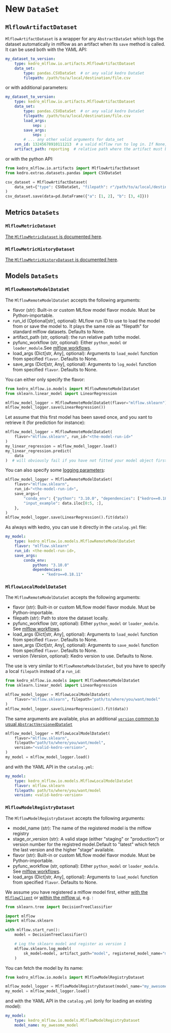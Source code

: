 # New ``DataSet``

## ``MlflowArtifactDataset``

``MlflowArtifactDataset`` is a wrapper for any ``AbstractDataSet`` which logs the dataset automatically in mlflow as an artifact when its ``save`` method is called. It can be used both with the YAML API:

```yaml
my_dataset_to_version:
    type: kedro_mlflow.io.artifacts.MlflowArtifactDataset
    data_set:
        type: pandas.CSVDataSet  # or any valid kedro DataSet
        filepath: /path/to/a/local/destination/file.csv
```

or with additional parameters:

```yaml
my_dataset_to_version:
    type: kedro_mlflow.io.artifacts.MlflowArtifactDataset
    data_set:
        type: pandas.CSVDataSet  # or any valid kedro DataSet
        filepath: /path/to/a/local/destination/file.csv
        load_args:
            sep: ;
        save_args:
            sep: ;
        # ... any other valid arguments for data_set
    run_id: 13245678910111213  # a valid mlflow run to log in. If None, default to active run
    artifact_path: reporting  # relative path where the artifact must be stored. if None, saved in root folder.
```

or with the python API:

```python
from kedro_mlflow.io.artifacts import MlflowArtifactDataset
from kedro.extras.datasets.pandas import CSVDataSet

csv_dataset = MlflowArtifactDataset(
    data_set={"type": CSVDataSet, "filepath": r"/path/to/a/local/destination/file.csv"}
)
csv_dataset.save(data=pd.DataFrame({"a": [1, 2], "b": [3, 4]}))
```

## Metrics `DataSets`

### ``MlflowMetricDataset``

[The ``MlflowMetricDataset`` is documented here](https://kedro-mlflow.readthedocs.io/en/latest/source/04_experimentation_tracking/05_version_metrics.html#saving-a-single-float-as-a-metric-with-MlflowMetricDataset).

### ``MlflowMetricHistoryDataset``

[The ``MlflowMetricHistoryDataset`` is documented here](https://kedro-mlflow.readthedocs.io/en/latest/source/04_experimentation_tracking/05_version_metrics.html#saving-a-single-float-as-a-metric-with-MlflowMetricDataset).


## Models `DataSets`

### ``MlflowRemoteModelDataSet``

The ``MlflowRemoteModelDataSet`` accepts the following arguments:

- flavor (str): Built-in or custom MLflow model flavor module. Must be Python-importable.
- run_id (Optional[str], optional): MLflow run ID to use to load the model from or save the model to. It plays the same role as "filepath" for standard mlflow datasets. Defaults to None.
- artifact_path (str, optional): the run relative path tothe model.
- pyfunc_workflow (str, optional): Either `python_model` or `loader_module`.See [mlflow workflows](https://www.mlflow.org/docs/latest/python_api/mlflow.pyfunc.html#workflows).
- load_args (Dict[str, Any], optional): Arguments to `load_model` function from specified `flavor`. Defaults to None.
- save_args (Dict[str, Any], optional): Arguments to `log_model` function from specified `flavor`. Defaults to None.

You can either only specify the flavor:

```python
from kedro_mlflow.io.models import MlflowRemoteModelDataSet
from sklearn.linear_model import LinearRegression

mlflow_model_logger = MlflowRemoteModelDataSet(flavor="mlflow.sklearn")
mlflow_model_logger.save(LinearRegression())
```

Let assume that this first model has been saved once, and you xant to retrieve it (for prediction for instance):

```python
mlflow_model_logger = MlflowRemoteModelDataSet(
    flavor="mlflow.sklearn", run_id="<the-model-run-id>"
)
my_linear_regression = mlflow_model_logger.load()
my_linear_regression.predict(
    data
)  # will obviously fail if you have not fitted your model object first :)
```

You can also specify some [logging parameters](https://www.mlflow.org/docs/latest/python_api/mlflow.sklearn.html#mlflow.sklearn.log_model):

```python
mlflow_model_logger = MlflowRemoteModelDataSet(
    flavor="mlflow.sklearn",
    run_id="<the-model-run-id>",
    save_args={
        "conda_env": {"python": "3.10.0", "dependencies": ["kedro==0.18.11"]},
        "input_example": data.iloc[0:5, :],
    },
)
mlflow_model_logger.save(LinearRegression().fit(data))
```

As always with kedro, you can use it directly in the `catalog.yml` file:

```yaml
my_model:
    type: kedro_mlflow.io.models.MlflowRemoteModelDataSet
    flavor: "mlflow.sklearn"
    run_id: <the-model-run-id>,
    save_args:
        conda_env:
            python: "3.10.0"
            dependencies:
                - "kedro==0.18.11"
```

### ``MlflowLocalModelDataSet``

The ``MlflowRemoteModelDataSet`` accepts the following arguments:

- flavor (str): Built-in or custom MLflow model flavor module. Must be Python-importable.
- filepath (str): Path to store the dataset locally.
- pyfunc_workflow (str, optional): Either `python_model` or `loader_module`. See [mlflow workflows](https://www.mlflow.org/docs/latest/python_api/mlflow.pyfunc.html#workflows).
- load_args (Dict[str, Any], optional): Arguments to `load_model` function from specified `flavor`. Defaults to None.
- save_args (Dict[str, Any], optional): Arguments to `save_model` function from specified `flavor`. Defaults to None.
- version (Version, optional): Kedro version to use. Defaults to None.

The use is very similar to ``MlflowRemoteModelDataSet``, but you have to specify a local ``filepath`` instead of a `run_id`:

```python
from kedro_mlflow.io.models import MlflowRemoteModelDataSet
from sklearn.linear_model import LinearRegression

mlflow_model_logger = MlflowLocalModelDataSet(
    flavor="mlflow.sklearn", filepath="path/to/where/you/want/model"
)
mlflow_model_logger.save(LinearRegression().fit(data))
```

The same arguments are available, plus an additional [`version` common to usual `AbstractVersionedDataSet`](https://kedro.readthedocs.io/en/stable/kedro.io.AbstractVersionedDataSet.html)

```python
mlflow_model_logger = MlflowLocalModelDataSet(
    flavor="mlflow.sklearn",
    filepath="path/to/where/you/want/model",
    version="<valid-kedro-version>",
)
my_model = mlflow_model_logger.load()
```

and with the YAML API in the `catalog.yml`:

```yaml
my_model:
    type: kedro_mlflow.io.models.MlflowLocalModelDataSet
    flavor: mlflow.sklearn
    filepath: path/to/where/you/want/model
    version: <valid-kedro-version>
```

### ``MlflowModelRegistryDataset``

The ``MlflowModelRegistryDataset`` accepts the following arguments:

- model_name (str): The name of the registered model is the mlflow registry
- stage_or_version (str): A valid stage (either "staging" or "production") or version number for the registred model.Default to "latest" which fetch the last version and the higher "stage" available.
- flavor (str): Built-in or custom MLflow model flavor module. Must be Python-importable.
- pyfunc_workflow (str, optional): Either `python_model` or `loader_module`. See [mlflow workflows](https://www.mlflow.org/docs/latest/python_api/mlflow.pyfunc.html#workflows).
- load_args (Dict[str, Any], optional): Arguments to `load_model` function from specified `flavor`. Defaults to None.

We assume you have registered a mlflow model first, either [with the ``MlflowClient``](https://mlflow.org/docs/latest/model-registry.html#adding-an-mlflow-model-to-the-model-registry) or [within the mlflow ui](https://mlflow.org/docs/latest/model-registry.html#ui-workflow), e.g. :

```python
from sklearn.tree import DecisionTreeClassifier

import mlflow
import mlflow.sklearn

with mlflow.start_run():
    model = DecisionTreeClassifier()

    # Log the sklearn model and register as version 1
    mlflow.sklearn.log_model(
        sk_model=model, artifact_path="model", registered_model_name="my_awesome_model"
    )
```

You can fetch the model by its name:

```python
from kedro_mlflow.io.models import MlflowModelRegistryDataset

mlflow_model_logger = MlflowModelRegistryDataset(model_name="my_awesome_model")
my_model = mlflow_model_logger.load()
```

and with the YAML API in the `catalog.yml` (only for loading an existing model):

```yaml
my_model:
    type: kedro_mlflow.io.models.MlflowModelRegistryDataset
    model_name: my_awesome_model
```
